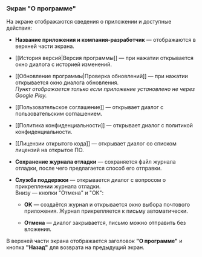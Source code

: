 ### Экран "О программе"

На экране отображаются сведения о приложении и доступные действия:

-   **Название приложения и компания-разработчик** — отображаются в верхней части экрана.
    
-   [[История версий|Версия программы]] — при нажатии открывается окно диалога с историей изменений.
    
-   [[Обновление программы|Проверка обновлений]] — при нажатии открывается окно диалога обновления.  
    _Пункт отображается только если приложение установлено не через Google Play._
    
-   [[Пользовательское соглашение]] — открывает диалог с пользовательским соглашением.
    
-   [[Политика конфиденциальности]] — открывает диалог с политикой конфиденциальности.
    
-   [[Лицензии открытого кода]] — открывает диалог со списком лицензий на открытое ПО.
    
-   **Сохранение журнала отладки** — сохраняется файл журнала отладки, после чего предлагается способ его отправки.
    
-   **Служба поддержки** — открывается диалог с вопросом о прикреплении журнала отладки.  
    Внизу — кнопки "Отмена" и "ОК":
    
    -   **ОК** — создаётся журнал и открывается окно выбора почтового приложения. Журнал прикрепляется к письму автоматически.
        
    -   **Отмена** — диалог закрывается, письмо можно отправить без вложения.
        

В верхней части экрана отображается заголовок **"О программе"** и кнопка **"Назад"** для возврата на предыдущий экран.